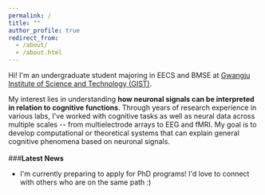 ```yaml
---
permalink: /
title: ""
author_profile: true
redirect_from: 
  - /about/
  - /about.html
---
```


Hi! I'm an undergraduate student majoring in EECS and BMSE at [Gwangju Institute of Science and Technology (GIST)](https://www.gist.ac.kr/en/main.html).

My interest lies in understanding **how neuronal signals can be interpreted in relation to cognitive functions**. Through years of research experience in various labs, I've worked with cognitive tasks as well as neural data across multiple scales -- from multielectrode arrays to EEG and fMRI. My goal is to develop computational or theoretical systems that can explain general cognitive phenomena based on neuronal signals.
<br><br>
###**Latest News**
* I'm currently preparing to apply for PhD programs! I'd love to connect with others who are on the same path :)